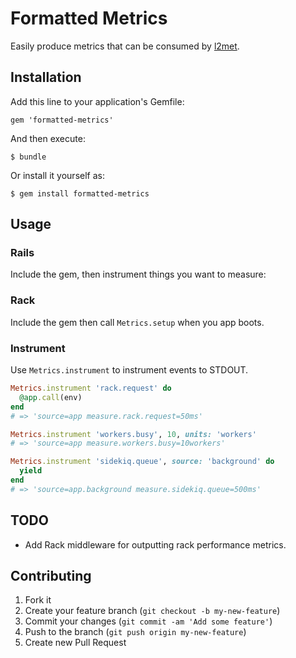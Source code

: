 # Formatted Metrics

Easily produce metrics that can be consumed by [l2met](https://github.com/ryandotsmith/l2met).

## Installation

Add this line to your application's Gemfile:

    gem 'formatted-metrics'

And then execute:

    $ bundle

Or install it yourself as:

    $ gem install formatted-metrics

## Usage

### Rails

Include the gem, then instrument things you want to measure:

### Rack

Include the gem then call `Metrics.setup` when you app boots.

### Instrument

Use `Metrics.instrument` to instrument events to STDOUT.

```ruby
Metrics.instrument 'rack.request' do
  @app.call(env)
end
# => 'source=app measure.rack.request=50ms'

Metrics.instrument 'workers.busy', 10, units: 'workers'
# => 'source=app measure.workers.busy=10workers'

Metrics.instrument 'sidekiq.queue', source: 'background' do
  yield
end
# => 'source=app.background measure.sidekiq.queue=500ms'
```

## TODO

* Add Rack middleware for outputting rack performance metrics.

## Contributing

1. Fork it
2. Create your feature branch (`git checkout -b my-new-feature`)
3. Commit your changes (`git commit -am 'Add some feature'`)
4. Push to the branch (`git push origin my-new-feature`)
5. Create new Pull Request
